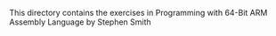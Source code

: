 This directory contains the exercises in 
Programming with 64-Bit ARM Assembly Language
by Stephen Smith
